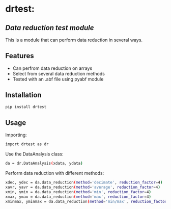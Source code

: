 # drtest:
## _Data reduction test module_

This is a module that can perform data reduction in several ways.

## Features

- Can perfrom data reduction on arrays
- Select from several data reduction methods
- Tested with an .abf file using pyabf module


## Installation

```sh
pip install drtest
```

## Usage
Importing:
```sh
import drtest as dr
```
Use the DataAnalysis class:
```sh
da = dr.DataAnalysis(xdata, ydata)
```
Perform data reduction with different methods:
```sh
xdec, ydec = da.data_reduction(method='decimate', reduction_factor=4)
xavr, yavr = da.data_reduction(method='average', reduction_factor=4)
xmin, ymin = da.data_reduction(method='min', reduction_factor=4)
xmax, ymax = da.data_reduction(method='max', reduction_factor=4)
xminmax, yminmax = da.data_reduction(method='min/max', reduction_factor=4)
```


